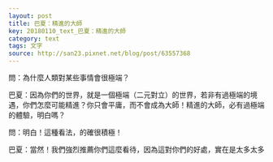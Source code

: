 ```yaml
---
layout: post
title: 巴夏：精進的大師
key: 20180110_text_巴夏：精進的大師
category: text
tags: 文字
source: http://san23.pixnet.net/blog/post/63557368
---
```



問：為什麼人類對某些事情會很極端？

巴夏：因為你們的世界，就是一個極端（二元對立）的世界，若非有過極端的境遇，你們怎麼可能精進？你只會平庸，而不會成為大師！精進的大師，必有過極端的體驗，明白嗎？

問：明白！這種看法，的確很積極！

巴夏：當然！我們強烈推薦你們這麼看待，因為這對你們的好處，實在是太多太多

